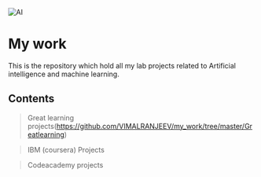 ![AI](https://martechtoday.com/wp-content/uploads/2018/08/AI-model_pqwxl3.png)
# My work
This is the repository which hold all my lab projects related to Artificial intelligence and machine learning.

## Contents
> Great learning projects(https://github.com/VIMALRANJEEV/my_work/tree/master/Greatlearning)

>IBM (coursera) Projects

> Codeacademy projects

